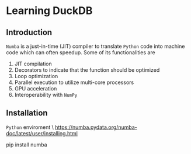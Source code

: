 # Learning DuckDB

## Introduction
`Numba` is a just-in-time (JIT) compiler to translate `Python` code into machine code which can often speedup. Some of its functionalities are
1. JIT compilation
2. Decorators to indicate that the function should be optimized
3. Loop optimization
4. Parallel execution to utilize multi-core processors
5. GPU acceleration
6. Interoperability with `NumPy`

## Installation
`Python` enviroment \\
https://numba.pydata.org/numba-doc/latest/user/installing.html

pip install numba
